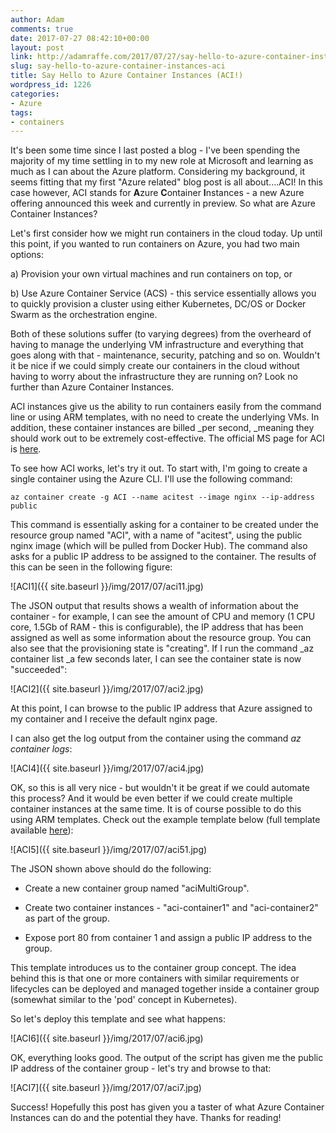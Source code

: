 ```yaml
---
author: Adam
comments: true
date: 2017-07-27 08:42:10+00:00
layout: post
link: http://adamraffe.com/2017/07/27/say-hello-to-azure-container-instances-aci/
slug: say-hello-to-azure-container-instances-aci
title: Say Hello to Azure Container Instances (ACI!)
wordpress_id: 1226
categories:
- Azure
tags:
- containers
---
```


It's been some time since I last posted a blog - I've been spending the majority of my time settling in to my new role at Microsoft and learning as much as I can about the Azure platform. Considering my background, it seems fitting that my first "Azure related" blog post is all about....ACI! In this case however, ACI stands for **A**zure **C**ontainer **I**nstances - a new Azure offering announced this week and currently in preview. So what are Azure Container Instances?<!-- more -->

Let's first consider how we might run containers in the cloud today. Up until this point, if you wanted to run containers on Azure, you had two main options:

a) Provision your own virtual machines and run containers on top, or

b) Use Azure Container Service (ACS) - this service essentially allows you to quickly provision a cluster using either Kubernetes, DC/OS or Docker Swarm as the orchestration engine.

Both of these solutions suffer (to varying degrees) from the overheard of having to manage the underlying VM infrastructure and everything that goes along with that - maintenance, security, patching and so on. Wouldn't it be nice if we could simply create our containers in the cloud without having to worry about the infrastructure they are running on? Look no further than Azure Container Instances.

ACI instances give us the ability to run containers easily from the command line or using ARM templates, with no need to create the underlying VMs. In addition, these container instances are billed _per second, _meaning they should work out to be extremely cost-effective. The official MS page for ACI is [here](https://azure.microsoft.com/en-us/services/container-instances/).

To see how ACI works, let's try it out. To start with, I'm going to create a single container using the Azure CLI. I'll use the following command:

    
    az container create -g ACI --name acitest --image nginx --ip-address public


This command is essentially asking for a container to be created under the resource group named "ACI", with a name of "acitest", using the public nginx image (which will be pulled from Docker Hub). The command also asks for a public IP address to be assigned to the container. The results of this can be seen in the following figure:

![ACI1]({{ site.baseurl }}/img/2017/07/aci11.jpg)



The JSON output that results shows a wealth of information about the container - for example, I can see the amount of CPU and memory (1 CPU core, 1.5Gb of RAM - this is configurable), the IP address that has been assigned as well as some information about the resource group. You can also see that the provisioning state is "creating". If I run the command _az container list _a few seconds later, I can see the container state is now "succeeded":

![ACI2]({{ site.baseurl }}/img/2017/07/aci2.jpg)

At this point, I can browse to the public IP address that Azure assigned to my container and I receive the default nginx page.

I can also get the log output from the container using the command _az container logs_:

![ACI4]({{ site.baseurl }}/img/2017/07/aci4.jpg)

OK, so this is all very nice - but wouldn't it be great if we could automate this process? And it would be even better if we could create multiple container instances at the same time. It is of course possible to do this using ARM templates. Check out the example template below (full template available [here](https://github.com/Araffe/armtemplates/tree/master/containers/aci-demo)):

![ACI5]({{ site.baseurl }}/img/2017/07/aci51.jpg)

The JSON shown above should do the following:



	
  * Create a new container group named "aciMultiGroup".

	
  * Create two container instances - "aci-container1" and "aci-container2" as part of the group.

	
  * Expose port 80 from container 1 and assign a public IP address to the group.


This template introduces us to the container group concept. The idea behind this is that one or more containers with similar requirements or lifecycles can be deployed and managed together inside a container group (somewhat similar to the 'pod' concept in Kubernetes).

So let's deploy this template and see what happens:

![ACI6]({{ site.baseurl }}/img/2017/07/aci6.jpg)

OK, everything looks good. The output of the script has given me the public IP address of the container group - let's try and browse to that:

![ACI7]({{ site.baseurl }}/img/2017/07/aci7.jpg)

Success! Hopefully this post has given you a taster of what Azure Container Instances can do and the potential they have. Thanks for reading!
